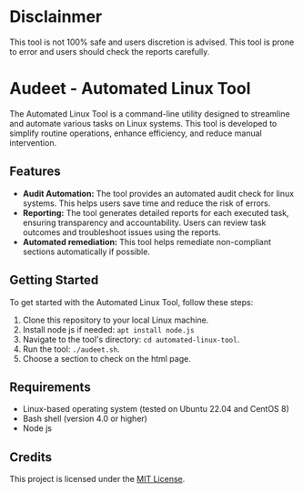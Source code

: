 # Disclainmer
This tool is not 100% safe and users discretion is advised.
This tool is prone to error and users should check the reports carefully.

# Audeet - Automated Linux Tool

The Automated Linux Tool is a command-line utility designed to streamline and automate various tasks on Linux systems. This tool is developed to simplify routine operations, enhance efficiency, and reduce manual intervention.

## Features

- **Audit Automation:** The tool provides an automated audit check for linux systems. This helps users save time and reduce the risk of errors.
- **Reporting:** The tool generates detailed reports for each executed task, ensuring transparency and accountability. Users can review task outcomes and troubleshoot issues using the reports.
- **Automated remediation:** This tool helps remediate non-compliant sections automatically if possible.

## Getting Started

To get started with the Automated Linux Tool, follow these steps:

1. Clone this repository to your local Linux machine.
2. Install node js if needed: `apt install node.js`
3. Navigate to the tool's directory: `cd automated-linux-tool`.
4. Run the tool: `./audeet.sh`.
5. Choose a section to check on the html page.
   
## Requirements

- Linux-based operating system (tested on Ubuntu 22.04 and CentOS 8)
- Bash shell (version 4.0 or higher)
- Node js

## Credits

This project is licensed under the [MIT License](LICENSE).

